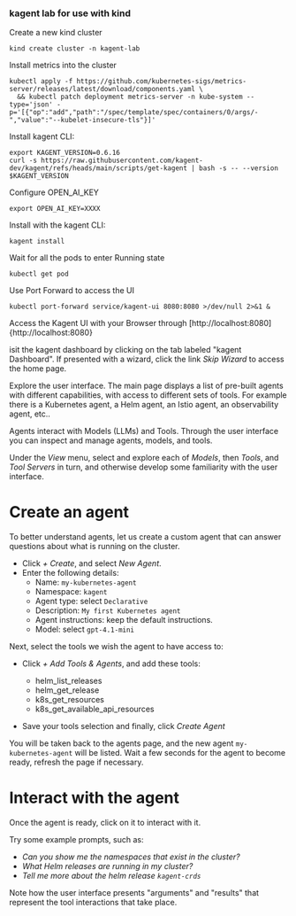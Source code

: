 ### kagent lab for use with kind

Create a new kind cluster
```
kind create cluster -n kagent-lab
```

Install metrics into the cluster
```
kubectl apply -f https://github.com/kubernetes-sigs/metrics-server/releases/latest/download/components.yaml \
  && kubectl patch deployment metrics-server -n kube-system --type='json' -p='[{"op":"add","path":"/spec/template/spec/containers/0/args/-","value":"--kubelet-insecure-tls"}]'
```

Install kagent CLI:
```
export KAGENT_VERSION=0.6.16
curl -s https://raw.githubusercontent.com/kagent-dev/kagent/refs/heads/main/scripts/get-kagent | bash -s -- --version $KAGENT_VERSION
```

Configure OPEN_AI_KEY
```
export OPEN_AI_KEY=XXXX
```

Install with the kagent CLI:
```
kagent install
```

Wait for all the pods to enter Running state
```
kubectl get pod 
```

Use Port Forward to access the UI
```
kubectl port-forward service/kagent-ui 8080:8080 >/dev/null 2>&1 &
```

Access the Kagent UI with your Browser through [http://localhost:8080]{http://localhost:8080}

isit the kagent dashboard by clicking on the tab labeled "kagent Dashboard".
If presented with a wizard, click the link _Skip Wizard_ to access the home page.

Explore the user interface.
The main page displays a list of pre-built agents with different capabilities, with access to different sets of tools.
For example there is a Kubernetes agent, a Helm agent, an Istio agent, an observability agent, etc..

Agents interact with Models (LLMs) and Tools.
Through the user interface you can inspect and manage agents, models, and tools.

Under the _View_ menu, select and explore each of _Models_, then _Tools_, and _Tool Servers_ in turn, and otherwise develop some familiarity with the user interface.

Create an agent
===============

To better understand agents, let us create a custom agent that can answer questions about what is running on the cluster.

- Click _+ Create_, and select _New Agent_.
- Enter the following details:
  - Name: `my-kubernetes-agent`
  - Namespace: `kagent`
  - Agent type: select `Declarative`
  - Description: `My first Kubernetes agent`
  - Agent instructions: keep the default instructions.
  - Model: select `gpt-4.1-mini`

Next, select the tools we wish the agent to have access to:

- Click _+ Add Tools & Agents_, and add these tools:
  - helm_list_releases
  - helm_get_release
  - k8s_get_resources
  - k8s_get_available_api_resources

- Save your tools selection and finally, click _Create Agent_

You will be taken back to the agents page, and the new agent `my-kubernetes-agent` will be listed.
Wait a few seconds for the agent to become ready, refresh the page if necessary.

Interact with the agent
=======================

Once the agent is ready, click on it to interact with it.

Try some example prompts, such as:

- _Can you show me the namespaces that exist in the cluster?_
- _What Helm releases are running in my cluster?_
- _Tell me more about the helm release `kagent-crds`_

Note how the user interface presents "arguments" and "results" that represent the tool interactions that take place.
